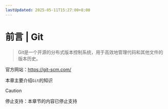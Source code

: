 ```yaml
---
lastUpdated: 2025-05-11T15:27:00+8:00
---
```


# 前言 | Git

> Git是一个开源的分布式版本控制系统，用于高效地管理代码和其他文件的版本历史。

官方网站：<https://git-scm.com/>

本章主要介绍`Git`的知识

> [!CAUTION]
> 停止支持：本章节的内容已停止支持
